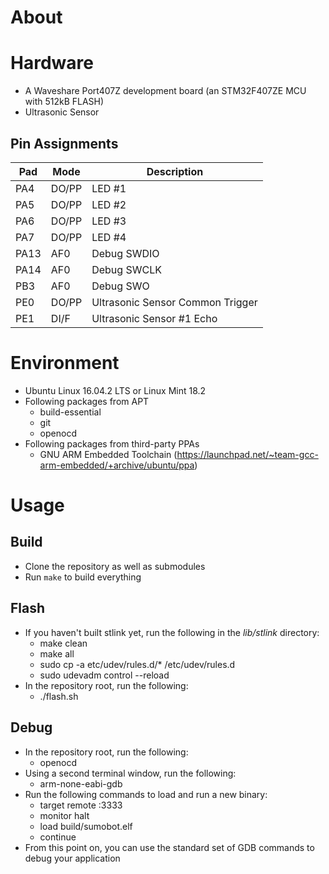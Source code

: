 # About

# Hardware

* A Waveshare Port407Z development board (an STM32F407ZE MCU with 512kB FLASH)
* Ultrasonic Sensor

## Pin Assignments

| Pad | Mode | Description |
| --- | --- | --- |
| PA4 | DO/PP | LED #1 |
| PA5 | DO/PP | LED #2 |
| PA6 | DO/PP | LED #3 |
| PA7 | DO/PP | LED #4 |
| PA13 | AF0 | Debug SWDIO |
| PA14 | AF0 | Debug SWCLK |
| PB3 | AF0 | Debug SWO |
| PE0 | DO/PP | Ultrasonic Sensor Common Trigger |
| PE1 | DI/F | Ultrasonic Sensor #1 Echo |

# Environment

* Ubuntu Linux 16.04.2 LTS or Linux Mint 18.2
* Following packages from APT
  * build-essential
  * git
  * openocd
* Following packages from third-party PPAs
  * GNU ARM Embedded Toolchain (https://launchpad.net/~team-gcc-arm-embedded/+archive/ubuntu/ppa)

# Usage

## Build

* Clone the repository as well as submodules
* Run <code>make</code> to build everything

## Flash

* If you haven't built stlink yet, run the following in the *lib/stlink* directory:
  * make clean
  * make all
  * sudo cp -a etc/udev/rules.d/* /etc/udev/rules.d
  * sudo udevadm control --reload
* In the repository root, run the following:
  * ./flash.sh

## Debug

* In the repository root, run the following:
  * openocd
* Using a second terminal window, run the following:
  * arm-none-eabi-gdb
* Run the following commands to load and run a new binary:
  * target remote :3333
  * monitor halt
  * load build/sumobot.elf
  * continue
* From this point on, you can use the standard set of GDB commands to debug your application
